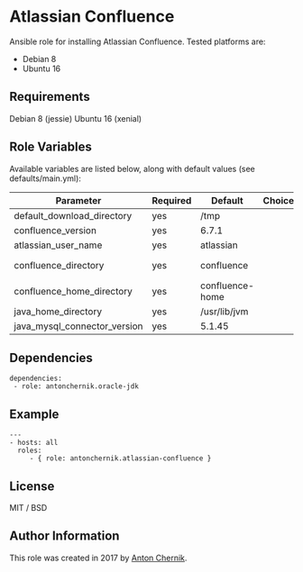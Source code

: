 Atlassian Confluence
=========

Ansible role for installing Atlassian Confluence. Tested platforms are:
* Debian 8
* Ubuntu 16

Requirements
------------

Debian 8 (jessie)
Ubuntu 16 (xenial)

Role Variables
--------------

Available variables are listed below, along with default values (see defaults/main.yml):

| Parameter | Required | Default | Choices | Comments |
| ------------- | ------------- | ------------- | ------------- | ------------- |
| default_download_directory | yes | /tmp | | Sets directory where files will be downloaded |
| confluence_version  | yes | 6.7.1 | | Sets Atlassian Confluence version for installing  |
| atlassian_user_name | yes  | atlassian | | Sets Confluence system user to run with /sbin/nologin |
| confluence_directory | yes  | confluence | | Sets Confluence directory name. Example /home/[:atlassian_user_name]/[:confluence_directory] |
| confluence_home_directory | yes  | confluence-home | | Sets Confluence directory for all file. Example /home/[:atlassian_user_name]/[:confluence_home_directory] |
| java_home_directory | yes  | /usr/lib/jvm | | Sets path to JAVA_HOME |
| java_mysql_connector_version | yes  | 5.1.45 | | Sets version for MySQL java connector |





Dependencies
------------

    dependencies:
     - role: antonchernik.oracle-jdk

Example 
----------------
    ---
    - hosts: all
      roles:
         - { role: antonchernik.atlassian-confluence }

License
-------

MIT / BSD

Author Information
------------------

This role was created in 2017 by [Anton Chernik](https://github.com/antonchernik).

